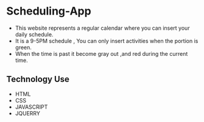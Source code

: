 # Scheduling-App


* This website represents a regular calendar where you can insert your daily schedule.
* It is a 9-5PM schedule , You can only insert activities when the portion is green. 
* When the time is past it become gray out ,and red during the current time.

## Technology Use 
* HTML
* CSS 
* JAVASCRIPT
* JQUERRY